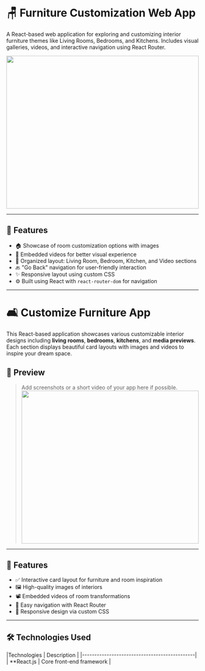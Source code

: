 # 🪑 Furniture Customization Web App

A React-based web application for exploring and customizing interior furniture themes like Living Rooms, Bedrooms, and Kitchens. Includes visual galleries, videos, and interactive navigation using React Router.

<img src ="https://images.unsplash.com/photo-1616486338812-3dadae4b4ace?w=600&auto=format&fit=crop&q=60&ixlib=rb-4.1.0&ixid=M3wxMjA3fDB8MHxzZWFyY2h8MTN8fGZ1cm5pdHVyZXxlbnwwfHwwfHx8MA%3D%3D" width="100%" height="400"></img>

---

## 🚀 Features

- 🏠 Showcase of room customization options with images
- 🎥 Embedded videos for better visual experience
- 📁 Organized layout: Living Room, Bedroom, Kitchen, and Video sections
- 🔙 "Go Back" navigation for user-friendly interaction
- ✨ Responsive layout using custom CSS
- ⚙️ Built using React with `react-router-dom` for navigation

---

# 🛋️ Customize Furniture App

This React-based application showcases various customizable interior designs including **living rooms**, **bedrooms**, **kitchens**, and **media previews**. Each section displays beautiful card layouts with images and videos to inspire your dream space.

## 📸 Preview

> Add screenshots or a short video of your app here if possible.
<img src ="\Screenshots\Screenshot (4).png" width="100%" height="400"></img>
---

## 🚀 Features

- ✅ Interactive card layout for furniture and room inspiration
- 🖼️ High-quality images of interiors
- 📽️ Embedded videos of room transformations
- 🔁 Easy navigation with React Router
- 🎨 Responsive design via custom CSS

---
## 🛠️ Technologies Used

|Technologies         | Description            |
|----------------------------------------------|
| **React.js            | Core front-end framework     |






